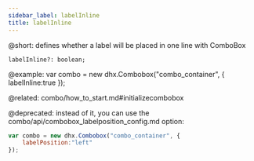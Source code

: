 ```yaml
---
sidebar_label: labelInline
title: labelInline
---          
```


@short: 
defines whether a label will be placed in one line with ComboBox

```tododeprecated
labelInline?: boolean;
```

@example: 
var combo = new dhx.Combobox("combo_container", {
    labelInline:true
});

@related: combo/how_to_start.md#initializecombobox

@deprecated: instead of it, you can use the combo/api/combobox_labelposition_config.md option:

~~~js
var combo = new dhx.Combobox("combo_container", {
    labelPosition:"left"
});
~~~